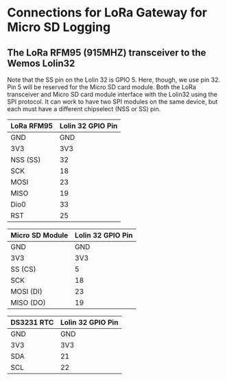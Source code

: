 

# Connections for LoRa Gateway for Micro SD Logging

## The LoRa RFM95 (915MHZ) transceiver to the Wemos Lolin32
Note that the SS pin on the Lolin 32 is GPIO 5. Here, though, we use pin 32. Pin 5 will be reserved for the Micro SD card module. Both the LoRa transceiver and Micro SD card module interface with the Lolin32 using the SPI protocol. It can work to have two SPI modules on the same device, but each must have a different chipselect (NSS or SS) pin. 

|LoRa RFM95 | Lolin 32 GPIO Pin|
|-----------|---------|
|GND	      | GND     |
|3V3	      | 3V3     |  
|NSS (SS)   | 32      |
|SCK	      | 18      |
|MOSI	      | 23      |
|MISO	      | 19      |
|Dio0	      | 33      |
|RST	      | 25      |


|Micro SD Module | Lolin 32 GPIO Pin|
|-----------|---------|
|GND	      | GND     |
|3V3	      | 3V3     |  
|SS (CS)	  | 5      |
|SCK	      | 18      |
|MOSI	(DI)  | 23      |
|MISO	(DO)  | 19      |

|DS3231 RTC | Lolin 32 GPIO Pin|
|-----------|---------|
|GND	      | GND     |
|3V3	      | 3V3     |  
|SDA    	  | 21      |
|SCL	      | 22      |


